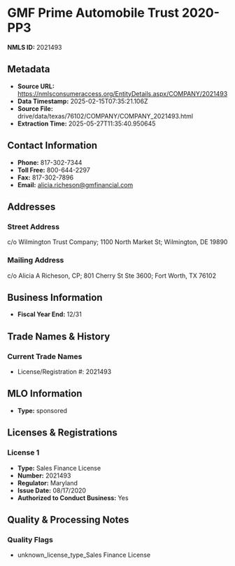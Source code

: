 # GMF Prime Automobile Trust 2020-PP3

**NMLS ID:** 2021493

## Metadata
- **Source URL:** https://nmlsconsumeraccess.org/EntityDetails.aspx/COMPANY/2021493
- **Data Timestamp:** 2025-02-15T07:35:21.106Z
- **Source File:** drive/data/texas/76102/COMPANY/COMPANY_2021493.html
- **Extraction Time:** 2025-05-27T11:35:40.950645

## Contact Information
- **Phone:** 817-302-7344
- **Toll Free:** 800-644-2297
- **Fax:** 817-302-7896
- **Email:** alicia.richeson@gmfinancial.com

## Addresses
### Street Address
c/o Wilmington Trust Company; 1100 North Market St; Wilmington, DE 19890

### Mailing Address
c/o Alicia A Richeson, CP; 801 Cherry St Ste 3600; Fort Worth, TX 76102

## Business Information
- **Fiscal Year End:** 12/31

## Trade Names & History
### Current Trade Names
- License/Registration #: 2021493

## MLO Information
- **Type:** sponsored

## Licenses & Registrations

### License 1
- **Type:** Sales Finance License
- **Number:** 2021493
- **Regulator:** Maryland
- **Issue Date:** 08/17/2020
- **Authorized to Conduct Business:** Yes

## Quality & Processing Notes
### Quality Flags
- unknown_license_type_Sales Finance License
